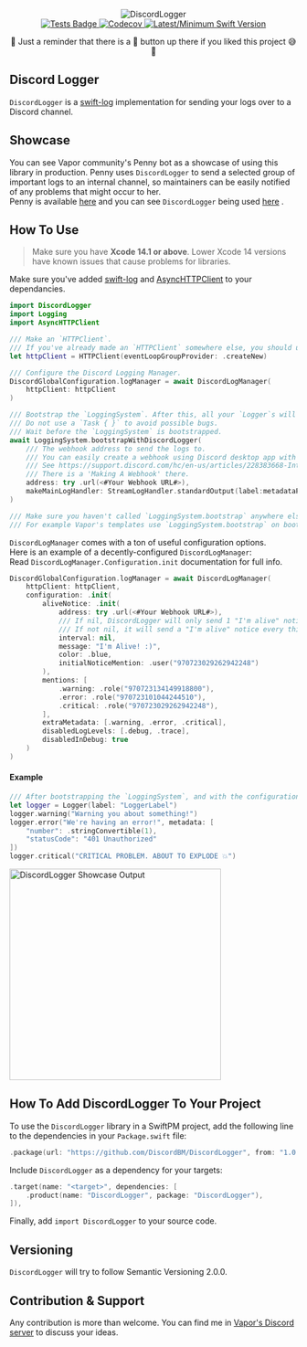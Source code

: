 <p align="center">
    <img src="https://user-images.githubusercontent.com/54685446/201329617-9fd91ab0-35c2-42c2-8963-47b68c6a490a.png" alt="DiscordLogger">
    <br>
    <a href="https://github.com/DiscordBM/DiscordLogger/actions/workflows/tests.yml">
        <img src="https://github.com/DiscordBM/DiscordLogger/actions/workflows/tests.yml/badge.svg" alt="Tests Badge">
    </a>
    <a href="https://codecov.io/gh/DiscordBM/DiscordLogger">
        <img src="https://codecov.io/gh/DiscordBM/DiscordLogger/branch/main/graph/badge.svg?token=P4DYX2FWYT" alt="Codecov">
    </a>
    <a href="https://swift.org">
        <img src="https://img.shields.io/badge/swift-5.8%20/%205.7-brightgreen.svg" alt="Latest/Minimum Swift Version">
    </a>
</p>

<p align="center">
     🌟 Just a reminder that there is a 🌟 button up there if you liked this project 😅 🌟
</p>

## Discord Logger
`DiscordLogger` is a [swift-log](https://github.com/apple/swift-log) implementation for sending your logs over to a Discord channel.

## Showcase
You can see Vapor community's Penny bot as a showcase of using this library in production. Penny uses `DiscordLogger` to send a selected group of important logs to an internal channel, so maintainers can be easily notified of any problems that might occur to her.    
Penny is available [here](https://github.com/vapor/penny-bot) and you can see `DiscordLogger` being used [here](https://github.com/vapor/penny-bot/blob/main/CODE/Sources/PennyBOT/Penny.swift) .

## How To Use
  
> Make sure you have **Xcode 14.1 or above**. Lower Xcode 14 versions have known issues that cause problems for libraries.    

Make sure you've added [swift-log](https://github.com/apple/swift-log) and [AsyncHTTPClient](https://github.com/swift-server/async-http-client) to your dependancies.
```swift
import DiscordLogger
import Logging
import AsyncHTTPClient

/// Make an `HTTPClient`.
/// If you've already made an `HTTPClient` somewhere else, you should use that instead.
let httpClient = HTTPClient(eventLoopGroupProvider: .createNew)

/// Configure the Discord Logging Manager.
DiscordGlobalConfiguration.logManager = await DiscordLogManager(
    httpClient: httpClient
)

/// Bootstrap the `LoggingSystem`. After this, all your `Logger`s will automagically start using `DiscordLogHandler`.
/// Do not use a `Task { }` to avoid possible bugs.
/// Wait before the `LoggingSystem` is bootstrapped.  
await LoggingSystem.bootstrapWithDiscordLogger(
    /// The webhook address to send the logs to. 
    /// You can easily create a webhook using Discord desktop app with a few clicks.
    /// See https://support.discord.com/hc/en-us/articles/228383668-Intro-to-Webhooks
    /// There is a 'Making A Webhook' there.
    address: try .url(<#Your Webhook URL#>),
    makeMainLogHandler: StreamLogHandler.standardOutput(label:metadataProvider:)
)

/// Make sure you haven't called `LoggingSystem.bootstrap` anywhere else, because you can only call it once.
/// For example Vapor's templates use `LoggingSystem.bootstrap` on boot, and you need to remove that.
```
`DiscordLogManager` comes with a ton of useful configuration options.   
Here is an example of a decently-configured `DiscordLogManager`:   
Read `DiscordLogManager.Configuration.init` documentation for full info.

```swift
DiscordGlobalConfiguration.logManager = await DiscordLogManager(
    httpClient: httpClient,
    configuration: .init(
        aliveNotice: .init(
            address: try .url(<#Your Webhook URL#>),
            /// If nil, DiscordLogger will only send 1 "I'm alive" notice, on boot.
            /// If not nil, it will send a "I'm alive" notice every this-amount too. 
            interval: nil,
            message: "I'm Alive! :)",
            color: .blue,
            initialNoticeMention: .user("970723029262942248")
        ),
        mentions: [
            .warning: .role("970723134149918800"),
            .error: .role("970723101044244510"),
            .critical: .role("970723029262942248"),
        ],
        extraMetadata: [.warning, .error, .critical],
        disabledLogLevels: [.debug, .trace], 
        disabledInDebug: true
    )
)
```

#### Example

```swift
/// After bootstrapping the `LoggingSystem`, and with the configuration above, but `extraMetadata` set to `[.critical]`
let logger = Logger(label: "LoggerLabel")
logger.warning("Warning you about something!")
logger.error("We're having an error!", metadata: [
    "number": .stringConvertible(1),
    "statusCode": "401 Unauthorized"
])
logger.critical("CRITICAL PROBLEM. ABOUT TO EXPLODE 💥")
```

<img width="370" alt="DiscordLogger Showcase Output" src="https://user-images.githubusercontent.com/54685446/217464224-1cb6ed75-8683-4977-8bd3-03752d7d7597.png">

## How To Add DiscordLogger To Your Project

To use the `DiscordLogger` library in a SwiftPM project, 
add the following line to the dependencies in your `Package.swift` file:

```swift
.package(url: "https://github.com/DiscordBM/DiscordLogger", from: "1.0.0-beta.1"),
```

Include `DiscordLogger` as a dependency for your targets:

```swift
.target(name: "<target>", dependencies: [
    .product(name: "DiscordLogger", package: "DiscordLogger"),
]),
```

Finally, add `import DiscordLogger` to your source code.

## Versioning
`DiscordLogger` will try to follow Semantic Versioning 2.0.0.

## Contribution & Support
Any contribution is more than welcome. You can find me in [Vapor's Discord server](https://discord.gg/vapor) to discuss your ideas.    
